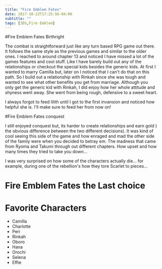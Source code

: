 ```yaml
---
title: "Fire Emblem Fates"
date: 2017-10-22T17:25:56-04:00
subtitle: ""
tags: [3DS,Fire Emblem]
---
```


#Fire Emblem Fates Birthright

The combat is straightforward just like any turn based RPG game out there. It follows the same style as the previous games and similar to the older ones. I reached to around chapter 13 and noticed I have missed a lot of the games features and cool stuff. Like I have barely build out any of the relationships or checkout the special kids besides the generic kids. At first I wanted to marry Camilla but, later on I noticed that I can't do that on this path. So I build out a relationship with Rinkah since she was tough and wanted to see what other benefits you get from marriage. Although you only get the generic kid with Rinkah, I did enjoy how her whole attitude and shyness went away. She went from being rough, defensive to a sweet heart.


I always forgot to feed lilith until I got to the first invansion and noticed how helpful she is. I'll make sure to feed her from now on!




#Fire Emblem Fates conquest

I still enjoyed conquest but, its harder to create relationships and earn gold ) the obvious difference between the two different decisions). It was kind of cool seeing this side of the game and how enraged and mad the other side of the family were when you decided to betray em. The madness that came from Ryoma and Takumi through out different chapters. How upset and how many times they tried to take you down...

I was very surprised on how some of the characters actually die... for example, during one of the rebellion's how they tore Scarlet to pieces...




# Fire Emblem Fates the Last choice



# Favorite Characters

* Camilla
* Charlotte
* Peri
* Rinkah
* Oboro
* Hana
* Orochi
* Selena
* Effie



